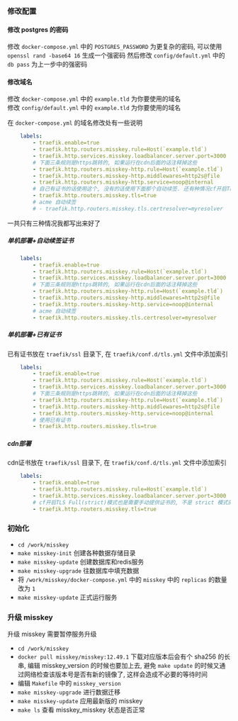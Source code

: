 ### 修改配置

#### 修改 postgres 的密码

修改 `docker-compose.yml` 中的 `POSTGRES_PASSWORD` 为更复杂的密码, 可以使用 `openssl rand -base64 16` 生成一个强密码
然后修改 `config/default.yml` 中的 `db pass` 为上一步中的强密码

#### 修改域名

修改 `docker-compose.yml` 中的 `example.tld` 为你要使用的域名    
修改 `config/default.yml` 中的 `example.tld` 为你要使用的域名

在 `docker-compose.yml` 的域名修改处有一些说明
```yaml
    labels:
        - traefik.enable=true
        - traefik.http.routers.misskey.rule=Host(`example.tld`)
        - traefik.http.services.misskey.loadbalancer.server.port=3000
        # 下面三条规则是https跳转的, 如果运行在cdn后面的话注释掉这些
        - traefik.http.routers.misskey-http.rule=Host(`example.tld`)
        - traefik.http.routers.misskey-http.middlewares=http2s@file
        - traefik.http.routers.misskey-http.service=noop@internal
        # 自己有证书的话使用这个, 没有的话使用下面那个自动续签. 还有种情况cf开启TLS Full(strict)模式也是需要手动提供证书的
        - traefik.http.routers.misskey.tls=true
        # acme 自动续签
        # - traefik.http.routers.misskey.tls.certresolver=myresolver
```

一共只有三种情况我都写出来好了

##### 单机部署+自动续签证书

```yaml
    labels:
        - traefik.enable=true
        - traefik.http.routers.misskey.rule=Host(`example.tld`)
        - traefik.http.services.misskey.loadbalancer.server.port=3000
        # 下面三条规则是https跳转的, 如果运行在cdn后面的话注释掉这些
        - traefik.http.routers.misskey-http.rule=Host(`example.tld`)
        - traefik.http.routers.misskey-http.middlewares=http2s@file
        - traefik.http.routers.misskey-http.service=noop@internal
        # acme 自动续签
        - traefik.http.routers.misskey.tls.certresolver=myresolver
```

##### 单机部署+已有证书

已有证书放在 `traefik/ssl` 目录下, 在 `traefik/conf.d/tls.yml` 文件中添加索引

```yaml
    labels:
        - traefik.enable=true
        - traefik.http.routers.misskey.rule=Host(`example.tld`)
        - traefik.http.services.misskey.loadbalancer.server.port=3000
        # 下面三条规则是https跳转的, 如果运行在cdn后面的话注释掉这些
        - traefik.http.routers.misskey-http.rule=Host(`example.tld`)
        - traefik.http.routers.misskey-http.middlewares=http2s@file
        - traefik.http.routers.misskey-http.service=noop@internal
        # 使用已有证书
        - traefik.http.routers.misskey.tls=true
```

##### cdn部署

cdn证书放在 `traefik/ssl` 目录下, 在 `traefik/conf.d/tls.yml` 文件中添加索引

```yaml
    labels:
        - traefik.enable=true
        - traefik.http.routers.misskey.rule=Host(`example.tld`)
        - traefik.http.services.misskey.loadbalancer.server.port=3000
        # cf开启TLS Full(strict)模式也是需要手动提供证书的, 不是 strict 模式的话注释掉这个
        - traefik.http.routers.misskey.tls=true
```

### 初始化

- `cd /work/misskey`
- `make misskey-init` 创建各种数据存储目录
- `make misskey-update` 创建数据库和redis服务
- `make misskey-upgrade` 往数据库中填充数据
- 将 `/work/misskey/docker-compose.yml` 中的 `misskey` 中的 `replicas` 的数量改为 `1`
- `make misskey-update` 正式运行服务

### 升级 misskey

升级 misskey 需要暂停服务升级

- `cd /work/misskey`
- `docker pull misskey/misskey:12.49.1` 下载对应版本后会有个 sha256 的长串, 编辑 misskey_version 的时候也要加上去, 避免 `make update` 的时候又通过网络检查该版本号是否有新的镜像了, 这样会造成不必要的等待时间
- 编辑 `Makefile` 中的 `misskey_version`
- `make misskey-upgrade` 进行数据迁移
- `make misskey-update` 应用最新版的 misskey
- `make ls` 查看 misskey_misskey 状态是否正常
